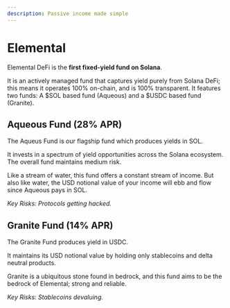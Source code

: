 ```yaml
---
description: Passive income made simple
---
```


# Elemental

Elemental DeFi is the **first fixed-yield fund on Solana**.

It is an actively managed fund that captures yield purely from Solana DeFi; this means it operates 100% on-chain, and is 100% transparent. It features two funds: A $SOL based fund (Aqueous) and a $USDC based fund (Granite).

## Aqueous Fund (28% APR)

The Aqueus Fund is our flagship fund which produces yields in SOL.

It invests in a spectrum of yield opportunities across the Solana ecosystem. The overall fund maintains medium risk.

Like a stream of water, this fund offers a constant stream of income. But also like water, the USD notional value of your income will ebb and flow since Aqueous pays in SOL.

_Key Risks: Protocols getting hacked._

## Granite Fund (14% APR)

The Granite Fund produces yield in USDC.

It maintains its USD notional value by holding only stablecoins and delta neutral products.

Granite is a ubiquitous stone found in bedrock, and this fund aims to be the bedrock of Elemental; strong and reliable.

_Key Risks: Stablecoins devaluing._
